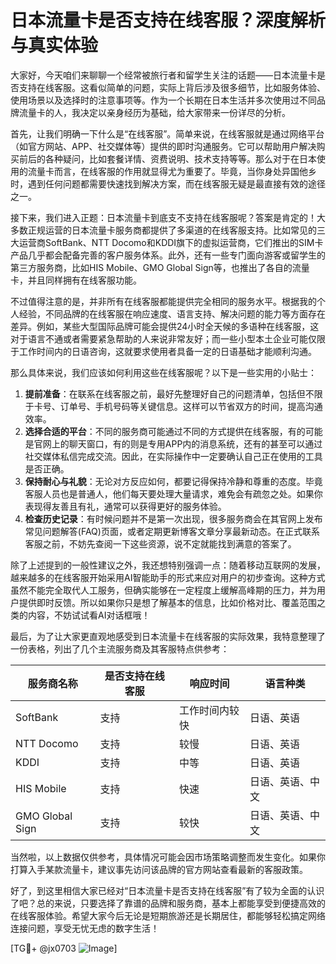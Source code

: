 # 日本流量卡是否支持在线客服？深度解析与真实体验

大家好，今天咱们来聊聊一个经常被旅行者和留学生关注的话题——日本流量卡是否支持在线客服。这看似简单的问题，实际上背后涉及很多细节，比如服务体验、使用场景以及选择时的注意事项等。作为一个长期在日本生活并多次使用过不同品牌流量卡的人，我决定以亲身经历为基础，给大家带来一份详尽的分析。

首先，让我们明确一下什么是“在线客服”。简单来说，在线客服就是通过网络平台（如官方网站、APP、社交媒体等）提供的即时沟通服务。它可以帮助用户解决购买前后的各种疑问，比如套餐详情、资费说明、技术支持等等。那么对于在日本使用的流量卡而言，在线客服的作用就显得尤为重要了。毕竟，当你身处异国他乡时，遇到任何问题都需要快速找到解决方案，而在线客服无疑是最直接有效的途径之一。

接下来，我们进入正题：日本流量卡到底支不支持在线客服呢？答案是肯定的！大多数正规运营的日本流量卡服务商都提供了多渠道的在线客服支持。比如常见的三大运营商SoftBank、NTT Docomo和KDDI旗下的虚拟运营商，它们推出的SIM卡产品几乎都会配备完善的客户服务体系。此外，还有一些专门面向游客或留学生的第三方服务商，比如HIS Mobile、GMO Global Sign等，也推出了各自的流量卡，并且同样拥有在线客服功能。

不过值得注意的是，并非所有在线客服都能提供完全相同的服务水平。根据我的个人经验，不同品牌的在线客服在响应速度、语言支持、解决问题的能力等方面存在差异。例如，某些大型国际品牌可能会提供24小时全天候的多语种在线客服，这对于语言不通或者需要紧急帮助的人来说非常友好；而一些小型本土企业可能仅限于工作时间内的日语咨询，这就要求使用者具备一定的日语基础才能顺利沟通。

那么具体来说，我们应该如何利用这些在线客服呢？以下是一些实用的小贴士：

1. **提前准备**：在联系在线客服之前，最好先整理好自己的问题清单，包括但不限于卡号、订单号、手机号码等关键信息。这样可以节省双方的时间，提高沟通效率。
2. **选择合适的平台**：不同的服务商可能通过不同的方式提供在线客服，有的可能是官网上的聊天窗口，有的则是专用APP内的消息系统，还有的甚至可以通过社交媒体私信完成交流。因此，在实际操作中一定要确认自己正在使用的工具是否正确。
3. **保持耐心与礼貌**：无论对方反应如何，都要记得保持冷静和尊重的态度。毕竟客服人员也是普通人，他们每天要处理大量请求，难免会有疏忽之处。如果你表现得友善且有礼，通常可以获得更好的服务体验。
4. **检查历史记录**：有时候问题并不是第一次出现，很多服务商会在其官网上发布常见问题解答(FAQ)页面，或者定期更新博客文章分享最新动态。在正式联系客服之前，不妨先查阅一下这些资源，说不定就能找到满意的答案了。

除了上述提到的一般性建议之外，我还想特别强调一点：随着移动互联网的发展，越来越多的在线客服开始采用AI智能助手的形式来应对用户的初步查询。这种方式虽然不能完全取代人工服务，但确实能够在一定程度上缓解高峰期的压力，并为用户提供即时反馈。所以如果你只是想了解基本的信息，比如价格对比、覆盖范围之类的内容，不妨试试看AI对话框哦！

最后，为了让大家更直观地感受到日本流量卡在线客服的实际效果，我特意整理了一份表格，列出了几个主流服务商及其客服特点供参考：

| 服务商名称       | 是否支持在线客服   | 响应时间           | 语言种类          |
|------------------|-------------------|--------------------|------------------|
| SoftBank         | 支持              | 工作时间内较快      | 日语、英语        |
| NTT Docomo       | 支持              | 较慢               | 日语、英语        |
| KDDI             | 支持              | 中等               | 日语、英语        |
| HIS Mobile       | 支持              | 快速               | 日语、英语、中文  |
| GMO Global Sign  | 支持              | 较快               | 日语、英语、中文  |

当然啦，以上数据仅供参考，具体情况可能会因市场策略调整而发生变化。如果你打算入手某款流量卡，建议事先访问该品牌的官方网站查看最新的客服政策。

好了，到这里相信大家已经对“日本流量卡是否支持在线客服”有了较为全面的认识了吧？总的来说，只要选择了靠谱的品牌和服务商，基本上都能享受到便捷高效的在线客服体验。希望大家今后无论是短期旅游还是长期居住，都能够轻松搞定网络连接问题，享受无忧无虑的数字生活！

[TG💪+ @jx0703 ![Image](https://github.com/user-attachments/assets/dbca1d08-cadb-493c-b0ec-ad6f7a83f270)]